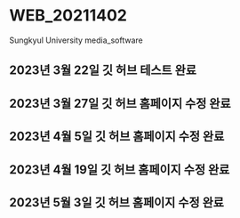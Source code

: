 # WEB_20211402
Sungkyul University media_software
## 2023년 3월 22일 깃 허브 테스트 완료
## 2023년 3월 27일 깃 허브 홈페이지 수정 완료
## 2023년 4월 5일 깃 허브 홈페이지 수정 완료
## 2023년 4월 19일 깃 허브 홈페이지 수정 완료
## 2023년 5월 3일 깃 허브 홈페이지 수정 완료
